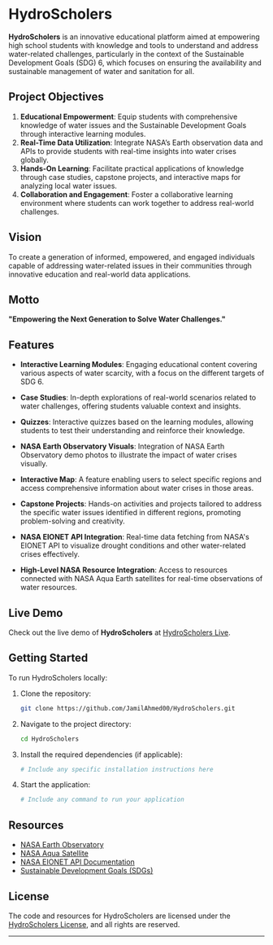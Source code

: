 

# HydroScholers

**HydroScholers** is an innovative educational platform aimed at empowering high school students with knowledge and tools to understand and address water-related challenges, particularly in the context of the Sustainable Development Goals (SDG) 6, which focuses on ensuring the availability and sustainable management of water and sanitation for all.

## Project Objectives

1. **Educational Empowerment**: Equip students with comprehensive knowledge of water issues and the Sustainable Development Goals through interactive learning modules.
2. **Real-Time Data Utilization**: Integrate NASA’s Earth observation data and APIs to provide students with real-time insights into water crises globally.
3. **Hands-On Learning**: Facilitate practical applications of knowledge through case studies, capstone projects, and interactive maps for analyzing local water issues.
4. **Collaboration and Engagement**: Foster a collaborative learning environment where students can work together to address real-world challenges.

## Vision

To create a generation of informed, empowered, and engaged individuals capable of addressing water-related issues in their communities through innovative education and real-world data applications.

## Motto

**"Empowering the Next Generation to Solve Water Challenges."**

## Features

- **Interactive Learning Modules**: Engaging educational content covering various aspects of water scarcity, with a focus on the different targets of SDG 6.
  
- **Case Studies**: In-depth explorations of real-world scenarios related to water challenges, offering students valuable context and insights.

- **Quizzes**: Interactive quizzes based on the learning modules, allowing students to test their understanding and reinforce their knowledge.

- **NASA Earth Observatory Visuals**: Integration of NASA Earth Observatory demo photos to illustrate the impact of water crises visually.

- **Interactive Map**: A feature enabling users to select specific regions and access comprehensive information about water crises in those areas.

- **Capstone Projects**: Hands-on activities and projects tailored to address the specific water issues identified in different regions, promoting problem-solving and creativity.

- **NASA EIONET API Integration**: Real-time data fetching from NASA's EIONET API to visualize drought conditions and other water-related crises effectively.

- **High-Level NASA Resource Integration**: Access to resources connected with NASA Aqua Earth satellites for real-time observations of water resources.

## Live Demo

Check out the live demo of **HydroScholers** at [HydroScholers Live](https://hydroscholersbd00.netlify.app/).


## Getting Started

To run HydroScholers locally:

1. Clone the repository:
   ```bash
   git clone https://github.com/JamilAhmed00/HydroScholers.git
   ```

2. Navigate to the project directory:
   ```bash
   cd HydroScholers
   ```

3. Install the required dependencies (if applicable):
   ```bash
   # Include any specific installation instructions here
   ```

4. Start the application:
   ```bash
   # Include any command to run your application
   ```

## Resources

- [NASA Earth Observatory](https://earthobservatory.nasa.gov/)
- [NASA Aqua Satellite](https://aqua.nasa.gov/)
- [NASA EIONET API Documentation](https://eonet.sci.gsfc.nasa.gov/docs/)
- [Sustainable Development Goals (SDGs)](https://sdgs.un.org/goals)

## License

The code and resources for HydroScholers are licensed under the [HydroScholers License](LICENSE), and all rights are reserved.

---
